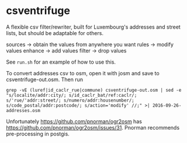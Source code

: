 csventrifuge
=====

A flexible csv filter/rewriter, built for Luxembourg's addresses and street lists, but should be adaptable for others.

sources -> obtain the values from anywhere you want
rules -> modify values
enhance -> add values
filter -> drop values

See `run.sh` for an example of how to use this.

To convert addresses csv to osm, open it with josm and save to csventrifuge-out.osm. Then run

    grep -vE (luref|id_caclr_rue|commune) csventrifuge-out.osm | sed -e "s/localite/addr:city/; s/id_caclr_bat/ref:caclr/; s/'rue/'addr:street/; s/numero/addr:housenumber/; s/code_postal/addr:postcode/; s/action='modify' //;" >| 2016-09-26-addresses.osm

Unfortunately https://github.com/pnorman/ogr2osm has https://github.com/pnorman/ogr2osm/issues/31. Pnorman recommends pre-processing in postgis.
